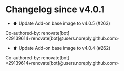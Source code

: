 # Changelog since v4.0.1
- ⬆️ Update Add-on base image to v4.0.5 (#263)

Co-authored-by: renovate[bot] <29139614+renovate[bot]@users.noreply.github.com> 
- ⬆️ Update Add-on base image to v4.0.4 (#262)

Co-authored-by: renovate[bot] <29139614+renovate[bot]@users.noreply.github.com> 
